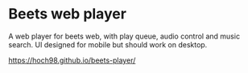 # Beets web player

A web player for beets web, with play queue, audio control and music search.
UI designed for mobile but should work on desktop.


https://hoch98.github.io/beets-player/